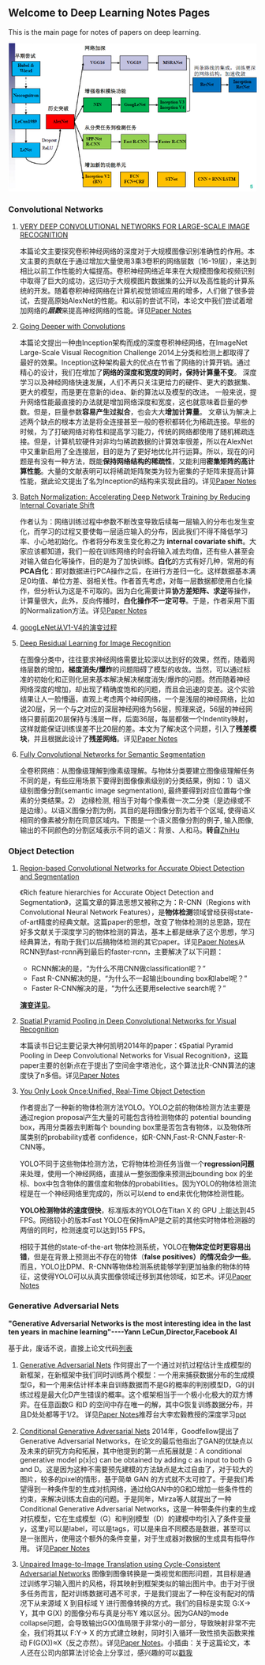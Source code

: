 ## Welcome to Deep Learning Notes Pages

This is the main page for notes of papers on deep learning.

![](/img/the_evolution_of_cnn.png)

### Convolutional Networks
1. [VERY DEEP CONVOLUTIONAL NETWORKS FOR LARGE-SCALE IMAGE RECOGNITION](https://github.com/fanOfJava/myblob/blob/master/papers/convolutional%20network/Very%20deep%20convolutional%20networks%20for%20large-scale%20image%20recognition.pdf)

	本篇论文主要探究卷积神经网络的深度对于大规模图像识别准确性的作用。本文主要的贡献在于通过增加大量使用3乘3卷积的网络层数（16-19层），来达到相比以前工作性能的大幅提高。卷积神经网络近年来在大规模图像和视频识别中取得了巨大的成功，这归功于大规模图片数据集的公开以及高性能的计算系统的开发。随着卷积神经网络在计算机视觉领域应用的增多，人们做了很多尝试，去提高原始AlexNet的性能。和以前的尝试不同，本论文中我们尝试着增加网络的***层数***来提高神经网络的性能。详见[Paper Notes](https://github.com/fanOfJava/myblob/blob/master/src/very_deep_convolutinal_networks.md)

2. [Going Deeper with Convolutions](https://github.com/fanOfJava/myblob/blob/master/papers/convolutional%20network/Szegedy_Going_Deeper_With_2015_CVPR_paper.pdf)

	本篇论文提出一种由Inception架构而成的深度卷积神经网络，在ImageNet Large-Scale Visual Recognition Challenge 2014上分类和检测上都取得了最好的效果。Inception这种架构最大的优点在节省了网络的计算开销。通过精心的设计，我们在增加了**网络的深度和宽度的同时，保持计算量不变**。
	深度学习以及神经网络快速发展，人们不再只关注更给力的硬件、更大的数据集、更大的模型，而是更在意新的idea、新的算法以及模型的改进。
	一般来说，提升网络性能最直接的办法就是增加网络深度和宽度，这也就意味着巨量的参数。但是，巨量参数**容易产生过拟合**，也会大大**增加计算量**。
	文章认为解决上述两个缺点的根本方法是将全连接甚至一般的卷积都转化为稀疏连接。早些的时候，为了打破网络对称性和提高学习能力，传统的网络都使用了随机稀疏连接。但是，计算机软硬件对非均匀稀疏数据的计算效率很差，所以在AlexNet中又重新启用了全连接层，目的是为了更好地优化并行运算。所以，现在的问题是有没有一种方法，既能**保持网络结构的稀疏性**，又能利用**密集矩阵的高计算性能**。大量的文献表明可以将稀疏矩阵聚类为较为密集的子矩阵来提高计算性能，据此论文提出了名为Inception的结构来实现此目的。详见[Paper Notes](https://github.com/fanOfJava/myblob/blob/master/src/going_deeper_with_convolutions.md)


3. [Batch Normalization: Accelerating Deep Network Training by
Reducing Internal Covariate Shift](https://github.com/fanOfJava/myblob/blob/master/papers/convolutional%20network/Batch%20Normalization.pdf)

	作者认为：网络训练过程中参数不断改变导致后续每一层输入的分布也发生变化，而学习的过程又要使每一层适应输入的分布，因此我们不得不降低学习率、小心地初始化。作者将分布发生变化称之为 **internal covariate shift**。大家应该都知道，我们一般在训练网络的时会将输入减去均值，还有些人甚至会对输入做白化等操作，目的是为了加快训练。**白化**的方式有好几种，常用的有**PCA白化**：即对数据进行PCA操作之后，在进行方差归一化。这样数据基本满足0均值、单位方差、弱相关性。作者首先考虑，对每一层数据都使用白化操作，但分析认为这是不可取的。因为白化需要计算**协方差矩阵、求逆**等操作，计算量很大，此外，反向传播时，**白化操作不一定可导**。于是，作者采用下面的Normalization方法。详见[Paper Notes](https://github.com/fanOfJava/myblob/blob/master/src/batch_normalization.md)

4. [googLeNet从V1-V4的演变过程](https://github.com/fanOfJava/myblob/blob/master/src/InceptionV1-V4.md)

5. [Deep Residual Learning for Image Recognition](https://github.com/fanOfJava/myblob/blob/master/papers/convolutional%20network/Deep%20residual%20learning%20for%20image%20recognition%20(2016)%2C%20K.%20He%20et%20al..pdf)

	在图像分类中，往往要求神经网络需要比较深以达到好的效果，然而，随着网络层数的增加，**梯度消失/爆炸**的问题阻碍了模型的收敛。当然，可以通过标准的初始化和正则化层来基本解决解决梯度消失/爆炸的问题。然而随着神经网络深度的增加，却出现了精确度饱和的问题，而且会迅速的变差。这个实验结果让人一脸懵逼，直观上考虑两个神经网络，一个是浅层的神经网络，比如说20层，另一个与之对应的深层神经网络为56层，照理来说，56层的神经网络只要前面20层保持与浅层一样，后面36层，每层都做一个Indentity映射，这样就能保证训练误差不比20层的差。本文为了解决这个问题，引入了**残差模块**，并且根据此设计了**残差网络**。详见[Paper Notes](https://github.com/fanOfJava/myblob/blob/master/src/deep_residual_learning_for_image_recognition.md)

6. [Fully Convolutional Networks for Semantic Segmentation](https://github.com/fanOfJava/myblob/blob/master/papers/convolutional%20network/Long_Fully_Convolutional_Networks_2015_CVPR_paper.pdf)
	
	全卷积网络：从图像级理解到像素级理解。与物体分类要建立图像级理解任务不同的是，有些应用场景下要得到图像像素级别的分类结果，例如：1）语义级别图像分割(semantic image segmentation), 最终要得到对应位置每个像素的分类结果。2） 边缘检测, 相当于对每个像素做一次二分类（是边缘或不是边缘）。以语义图像分割为例，其目的是将图像分割为若干个区域, 使得语义相同的像素被分割在同意区域内。下图是一个语义图像分割的例子, 输入图像, 输出的不同颜色的分割区域表示不同的语义：背景、人和马。**转自**[ZhiHu](https://zhuanlan.zhihu.com/p/20872103?refer=dlclass)

### Object Detection
1. [Region-based Convolutional Networks for Accurate Object Detection and Segmentation](https://github.com/fanOfJava/myblob/blob/master/papers/object%20detection/Region-based%20convolutional%20networks%20for%20accurate%20object%20detection%20and%20segmentation%20(2016)%2C%20R.%20Girshick%20et%20al..pdf)
 
	《Rich feature hierarchies for Accurate Object Detection and Segmentation》，这篇文章的算法思想又被称之为：R-CNN（Regions with Convolutional Neural Network Features），是**物体检测**领域曾经获得state-of-art精度的经典文献。这篇paper的思想，改变了物体检测的总思路，现在好多文献关于深度学习的物体检测的算法，基本上都是继承了这个思想，学习经典算法，有助于我们以后搞物体检测的其它paper。详见[Paper Notes](https://github.com/fanOfJava/myblob/blob/master/src/region-based_convolutional_networks_for_accurate_object_detection_and_segmentation.md)从RCNN到fast-rcnn再到最后的faster-rcnn，主要解决了以下问题： 
	- RCNN解决的是，“为什么不用CNN做classification呢？”
	- Fast R-CNN解决的是，“为什么不一起输出bounding box和label呢？” 
	- Faster R-CNN解决的是，“为什么还要用selective search呢？”
	
	[**演变详见**](http://blog.csdn.net/qq_17448289/article/details/52871461)。


2. [Spatial Pyramid Pooling in Deep Convolutional Networks for Visual Recognition](https://github.com/fanOfJava/myblob/blob/master/papers/object%20detection/Spatial%20Pyramid%20Pooling%20in%20Deep%20Convolutional.pdf) 

	本篇读书日记主要记录大神何凯明2014年的paper：《Spatial Pyramid Pooling in Deep Convolutional Networks for Visual Recognition》，这篇paper主要的创新点在于提出了空间金字塔池化，这个算法比R-CNN算法的速度快了n多倍。详见[Paper Notes](https://github.com/fanOfJava/myblob/blob/master/src/spatial_pyramid_pooling_in_deep_convolutional_networks_for_visual_recognition.md) 

3. [You Only Look Once:Unified, Real-Time Object Detection](https://github.com/fanOfJava/myblob/blob/master/papers/object%20detection/You%20only%20look%20once-%20Unified%2C%20real-time%20object%20detection%20(2016)%2C%20J.%20Redmon%20et%20al.%20.pdf) 

	作者提出了一种新的物体检测方法YOLO。YOLO之前的物体检测方法主要是通过region proposal产生大量的可能包含待检测物体的 potential bounding box，再用分类器去判断每个 bounding box里是否包含有物体，以及物体所属类别的probability或者 confidence，如R-CNN,Fast-R-CNN,Faster-R-CNN等。
	
	YOLO不同于这些物体检测方法，它将物体检测任务当做一个**regression问题**来处理，使用一个神经网络，直接从一整张图像来预测出bounding box 的坐标、box中包含物体的置信度和物体的probabilities。因为YOLO的物体检测流程是在一个神经网络里完成的，所以可以end to end来优化物体检测性能。
	
	**YOLO检测物体的速度很快**，标准版本的YOLO在Titan X 的 GPU 上能达到45 FPS。网络较小的版本Fast YOLO在保持mAP是之前的其他实时物体检测器的两倍的同时，检测速度可以达到155 FPS。
	
	相较于其他的state-of-the-art 物体检测系统，YOLO在**物体定位时更容易出错**，但是在背景上预测出不存在的物体（**false positives）的情况会少一些**。而且，YOLO比DPM、R-CNN等物体检测系统能够学到更加抽象的物体的特征，这使得YOLO可以从真实图像领域迁移到其他领域，如艺术。详见[Paper Notes](http://blog.csdn.net/hrsstudy/article/details/70305791) 

### Generative Adversarial Nets
**"Generative Adversarial Networks is the most interesting idea in the last ten years in machine learning"----Yann LeCun,Director,Facebook AI**

基于此，废话不说，直接上论文代码[列表](https://github.com/fanOfJava/myblob/blob/master/src/AdversarialNets.md)

1. [Generative Adversarial Nets](https://github.com/fanOfJava/myblob/blob/master/papers/gan/Generative%20Adversarial%20Nets.pdf)
	作何提出了一个通过对抗过程估计生成模型的新框架，在新框架中我们同时训练两个模型：一个用来捕获数据分布的生成模型G，和一个用来估计样本来自训练数据而不是G的概率的判别模型D，G的训练过程是最大化D产生错误的概率。这个框架相当于一个极小化极大的双方博弈。在任意函数G 和D 的空间中存在唯一的解，其中G恢复训练数据分布，并且D处处都等于1/2。 详见[Paper Notes](https://github.com/fanOfJava/myblob/blob/master/src/generative_adversarial_nets.md)推荐台大李宏毅教授的深度学习[ppt](http://speech.ee.ntu.edu.tw/~tlkagk/courses/MLDS_2017/Lecture/More%20GAN%20(v14).pptx) 

2. [Conditional Generative Adversarial Nets](https://github.com/fanOfJava/myblob/blob/master/papers/gan/Conditional%20Generative%20Adversarial%20Nets.pdf)
	2014年，Goodfellow提出了Generative Adversarial Networks，在论文的最后他指出了GAN的优缺点以及未来的研究方向和拓展，其中他提到的第一点拓展就是：A conditional generative model p(x|c) can be obtained by adding c as input to both G and D。这是因为这种不需要预先建模的方法缺点是太过自由了，对于较大的图片，较多的pixel的情形，基于简单 GAN 的方式就不太可控了。于是我们希望得到一种条件型的生成对抗网络，通过给GAN中的G和D增加一些条件性的约束，来解决训练太自由的问题。于是同年，Mirza等人就提出了一种Conditional Generative Adversarial Networks，这是一种带条件约束的生成对抗模型，它在生成模型（G）和判别模型（D）的建模中均引入了条件变量y，这里y可以是label，可以是tags，可以是来自不同模态是数据，甚至可以是一张图片，使用这个额外的条件变量，对于生成器对数据的生成具有指导作用。 详见[Paper Notes](http://blog.csdn.net/wspba/article/details/54666907)
3. [Unpaired Image-to-Image Translation using Cycle-Consistent Adversarial Networks](https://github.com/fanOfJava/myblob/blob/master/papers/gan/Unpaired%20Image-to-Image%20Translation%20using%20Cycle-Consistent%20Adversarial%20Networks.pdf)
	图像到图像转换是一类视觉和图形问题，其目标是通过训练学习输入图片的风格，将其映射到框架类似的输出图片中。由于对于很多任务而言，配对训练数据可遇不可求，于是我们提出了一种在没有配对的情况下从来源域 X 到目标域 Y 进行图像转换的方式。我们的目标是实现 G:X→ Y，其中 G(X) 的图像分布与真是分布Y 难以区分。因为GAN的mode collapse问题，会导致输出G(X)值局限于非常小的一部分，导致映射非常不完全，我们将其以 F:Y→ X 的方式建立映射，同时引入循环一致性损失函数来推动 F(G(X))≈X（反之亦然）。详见[Paper Notes](http://ju.outofmemory.cn/entry/326146)。小插曲：关于这篇论文，本人还在公司内部算法讨论会上分享过，感兴趣的可以[戳我](https://github.com/fanOfJava/myblob/blob/master/papers/gan/Unpaired%20Image-to-Image%20Translation%20using%20Cycle-Consistent%20Adversarial%20Networks.pptx) 








